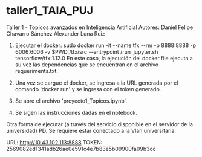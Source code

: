 # taller1_TAIA_PUJ
Taller 1 - Topicos avanzados en Inteligencia Artificial
Autores: 
Daniel Felipe Chavarro Sánchez
Alexander Luna Ruiz

1. Ejecutar el docker:
sudo docker run -it --name tfx --rm -p 8888:8888 -p 6006:6006 -v $PWD:/tfx/src --entrypoint /run_jupyter.sh  tensorflow/tfx:1.12.0
En este caso, la ejecución del docker file ejecuta a su vez las dependencias que se encuentran en el archivo requeriments.txt.

2. Una vez se cargue el docker, se ingresa a la URL generada por el comando 'docker run' y se ingresa con el token generado.

3. Se abre el archivo 'proyecto1_Topicos.ipynb'.

4. Se sigen las instrucciones dadas en el notebook.





Otra forma de ejecutar (a través del servicio disponible en el servidor de la universidad)
PD. Se requiere estar conectado a la Vlan universitaria:

URL: http://10.43.102.113:8888
TOKEN: 2569082ed1341adb26ae0e591c4e7b83e5b09900fa09b3cc
